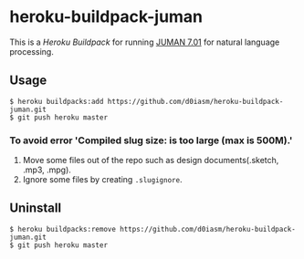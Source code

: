 # heroku-buildpack-juman
This is a _Heroku Buildpack_ for running [JUMAN 7.01](http://nlp.ist.i.kyoto-u.ac.jp/index.php?JUMAN++) for natural language processing.

## Usage

``` 
$ heroku buildpacks:add https://github.com/d0iasm/heroku-buildpack-juman.git
$ git push heroku master
```

### To avoid error 'Compiled slug size: <size> is too large (max is 500M).'
1. Move some files out of the repo such as design documents(.sketch, .mp3, .mpg).
2. Ignore some files by creating `.slugignore`.


## Uninstall
```
$ heroku buildpacks:remove https://github.com/d0iasm/heroku-buildpack-juman.git
$ git push heroku master
```

